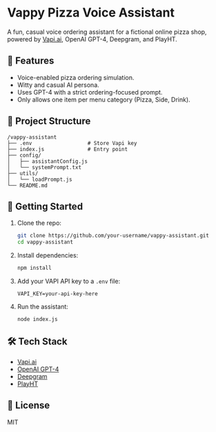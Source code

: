 # Vappy Pizza Voice Assistant

A fun, casual voice ordering assistant for a fictional online pizza shop, powered by [Vapi.ai](https://vapi.ai), OpenAI GPT-4, Deepgram, and PlayHT.

## 🧠 Features
- Voice-enabled pizza ordering simulation.
- Witty and casual AI persona.
- Uses GPT-4 with a strict ordering-focused prompt.
- Only allows one item per menu category (Pizza, Side, Drink).

## 📁 Project Structure
```
/vappy-assistant
├── .env                  # Store Vapi key
├── index.js              # Entry point
├── config/
│   ├── assistantConfig.js
│   └── systemPrompt.txt
├── utils/
│   └── loadPrompt.js
└── README.md
```

## 🚀 Getting Started
1. Clone the repo:
   ```bash
   git clone https://github.com/your-username/vappy-assistant.git
   cd vappy-assistant
   ```

2. Install dependencies:
   ```bash
   npm install
   ```

3. Add your VAPI API key to a `.env` file:
   ```env
   VAPI_KEY=your-api-key-here
   ```

4. Run the assistant:
   ```bash
   node index.js
   ```

## 🛠 Tech Stack
- [Vapi.ai](https://vapi.ai)
- [OpenAI GPT-4](https://platform.openai.com/)
- [Deepgram](https://deepgram.com/)
- [PlayHT](https://play.ht/)

## 📜 License
MIT
